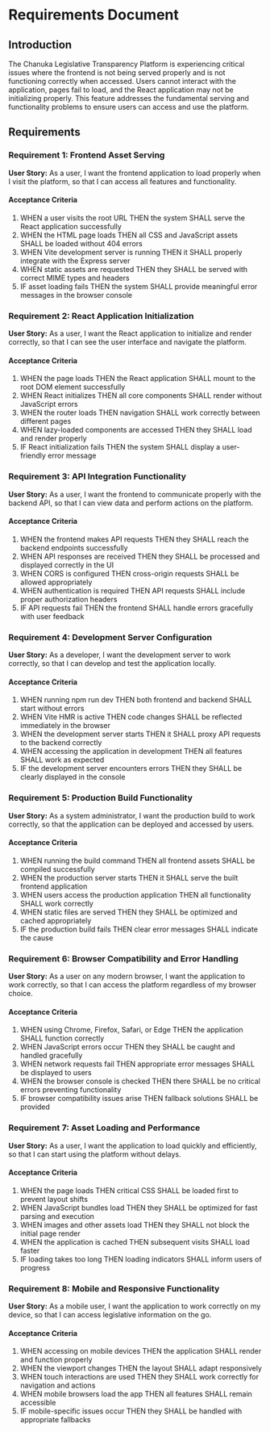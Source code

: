 # Requirements Document

## Introduction

The Chanuka Legislative Transparency Platform is experiencing critical issues where the frontend is not being served properly and is not functioning correctly when accessed. Users cannot interact with the application, pages fail to load, and the React application may not be initializing properly. This feature addresses the fundamental serving and functionality problems to ensure users can access and use the platform.

## Requirements

### Requirement 1: Frontend Asset Serving

**User Story:** As a user, I want the frontend application to load properly when I visit the platform, so that I can access all features and functionality.

#### Acceptance Criteria

1. WHEN a user visits the root URL THEN the system SHALL serve the React application successfully
2. WHEN the HTML page loads THEN all CSS and JavaScript assets SHALL be loaded without 404 errors
3. WHEN Vite development server is running THEN it SHALL properly integrate with the Express server
4. WHEN static assets are requested THEN they SHALL be served with correct MIME types and headers
5. IF asset loading fails THEN the system SHALL provide meaningful error messages in the browser console

### Requirement 2: React Application Initialization

**User Story:** As a user, I want the React application to initialize and render correctly, so that I can see the user interface and navigate the platform.

#### Acceptance Criteria

1. WHEN the page loads THEN the React application SHALL mount to the root DOM element successfully
2. WHEN React initializes THEN all core components SHALL render without JavaScript errors
3. WHEN the router loads THEN navigation SHALL work correctly between different pages
4. WHEN lazy-loaded components are accessed THEN they SHALL load and render properly
5. IF React initialization fails THEN the system SHALL display a user-friendly error message

### Requirement 3: API Integration Functionality

**User Story:** As a user, I want the frontend to communicate properly with the backend API, so that I can view data and perform actions on the platform.

#### Acceptance Criteria

1. WHEN the frontend makes API requests THEN they SHALL reach the backend endpoints successfully
2. WHEN API responses are received THEN they SHALL be processed and displayed correctly in the UI
3. WHEN CORS is configured THEN cross-origin requests SHALL be allowed appropriately
4. WHEN authentication is required THEN API requests SHALL include proper authorization headers
5. IF API requests fail THEN the frontend SHALL handle errors gracefully with user feedback

### Requirement 4: Development Server Configuration

**User Story:** As a developer, I want the development server to work correctly, so that I can develop and test the application locally.

#### Acceptance Criteria

1. WHEN running npm run dev THEN both frontend and backend SHALL start without errors
2. WHEN Vite HMR is active THEN code changes SHALL be reflected immediately in the browser
3. WHEN the development server starts THEN it SHALL proxy API requests to the backend correctly
4. WHEN accessing the application in development THEN all features SHALL work as expected
5. IF the development server encounters errors THEN they SHALL be clearly displayed in the console

### Requirement 5: Production Build Functionality

**User Story:** As a system administrator, I want the production build to work correctly, so that the application can be deployed and accessed by users.

#### Acceptance Criteria

1. WHEN running the build command THEN all frontend assets SHALL be compiled successfully
2. WHEN the production server starts THEN it SHALL serve the built frontend application
3. WHEN users access the production application THEN all functionality SHALL work correctly
4. WHEN static files are served THEN they SHALL be optimized and cached appropriately
5. IF the production build fails THEN clear error messages SHALL indicate the cause

### Requirement 6: Browser Compatibility and Error Handling

**User Story:** As a user on any modern browser, I want the application to work correctly, so that I can access the platform regardless of my browser choice.

#### Acceptance Criteria

1. WHEN using Chrome, Firefox, Safari, or Edge THEN the application SHALL function correctly
2. WHEN JavaScript errors occur THEN they SHALL be caught and handled gracefully
3. WHEN network requests fail THEN appropriate error messages SHALL be displayed to users
4. WHEN the browser console is checked THEN there SHALL be no critical errors preventing functionality
5. IF browser compatibility issues arise THEN fallback solutions SHALL be provided

### Requirement 7: Asset Loading and Performance

**User Story:** As a user, I want the application to load quickly and efficiently, so that I can start using the platform without delays.

#### Acceptance Criteria

1. WHEN the page loads THEN critical CSS SHALL be loaded first to prevent layout shifts
2. WHEN JavaScript bundles load THEN they SHALL be optimized for fast parsing and execution
3. WHEN images and other assets load THEN they SHALL not block the initial page render
4. WHEN the application is cached THEN subsequent visits SHALL load faster
5. IF loading takes too long THEN loading indicators SHALL inform users of progress

### Requirement 8: Mobile and Responsive Functionality

**User Story:** As a mobile user, I want the application to work correctly on my device, so that I can access legislative information on the go.

#### Acceptance Criteria

1. WHEN accessing on mobile devices THEN the application SHALL render and function properly
2. WHEN the viewport changes THEN the layout SHALL adapt responsively
3. WHEN touch interactions are used THEN they SHALL work correctly for navigation and actions
4. WHEN mobile browsers load the app THEN all features SHALL remain accessible
5. IF mobile-specific issues occur THEN they SHALL be handled with appropriate fallbacks